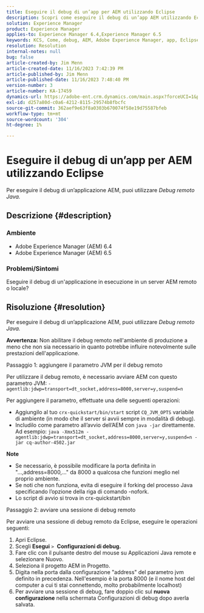 ```yaml
---
title: Eseguire il debug di un’app per AEM utilizzando Eclipse
description: Scopri come eseguire il debug di un’app AEM utilizzando Eclipse.
solution: Experience Manager
product: Experience Manager
applies-to: Experience Manager 6.4,Experience Manager 6.5
keywords: KCS, Come, debug, AEM, Adobe Experience Manager, app, Eclipse, 6.4, 6.5, applicazione
resolution: Resolution
internal-notes: null
bug: false
article-created-by: Jim Menn
article-created-date: 11/16/2023 7:42:39 PM
article-published-by: Jim Menn
article-published-date: 11/16/2023 7:48:40 PM
version-number: 3
article-number: KA-17459
dynamics-url: https://adobe-ent.crm.dynamics.com/main.aspx?forceUCI=1&pagetype=entityrecord&etn=knowledgearticle&id=016ddc48-b884-ee11-8179-6045bd006268
exl-id: d257a80d-c0a6-4212-8115-29574b8fbcfc
source-git-commit: 362aef9e63f8a0303b670074f58e19d75587bfeb
workflow-type: tm+mt
source-wordcount: '304'
ht-degree: 1%

---
```


# Eseguire il debug di un’app per AEM utilizzando Eclipse


Per eseguire il debug di un’applicazione AEM, puoi utilizzare *Debug remoto Java.*

## Descrizione {#description}


### <b>Ambiente</b>

- Adobe Experience Manager (AEM) 6.4
- Adobe Experience Manager (AEM) 6.5




### <b>Problemi/Sintomi</b>

Eseguire il debug di un&#39;applicazione in esecuzione in un server AEM remoto o locale?


## Risoluzione {#resolution}


Per eseguire il debug di un’applicazione AEM, puoi utilizzare *Debug remoto Java.*

<b>Avvertenza:</b> Non abilitare il debug remoto nell&#39;ambiente di produzione a meno che non sia necessario in quanto potrebbe influire notevolmente sulle prestazioni dell&#39;applicazione.

Passaggio 1: aggiungere il parametro JVM per il debug remoto

Per utilizzare il debug remoto, è necessario avviare AEM con questo parametro JVM:
`-agentlib:jdwp=transport=dt_socket,address=8000,server=y,suspend=n`

Per aggiungere il parametro, effettuate una delle seguenti operazioni:

- Aggiungilo al tuo `crx-quickstart/bin/start` script `CQ_JVM_OPTS` variabile di ambiente (in modo che il server si avvii sempre in modalità di debug).
- Includilo come parametro all’avvio dell’AEM con `java -jar` direttamente. Ad esempio: `java -Xmx512m -agentlib:jdwp=transport=dt_socket,address=8000,server=y,suspend=n -jar cq-author-4502.jar`


<b>Note</b>

- Se necessario, è possibile modificare la porta definita in &quot;...,address=8000,...&quot; da 8000 a qualcosa che funzioni meglio nel proprio ambiente.
- Se noti che non funziona, evita di eseguire il forking del processo Java specificando l’opzione della riga di comando -nofork.
- Lo script di avvio si trova in crx-quickstart/bin


Passaggio 2: avviare una sessione di debug remoto

Per avviare una sessione di debug remoto da Eclipse, eseguire le operazioni seguenti:

1. Apri Eclipse.
2. Scegli <b>Esegui</b> `>`  <b>Configurazioni di debug.</b>
3. Fare clic con il pulsante destro del mouse su Applicazioni Java remote e selezionare Nuovo.
4. Seleziona il progetto AEM in Progetto.
5. Digita nella porta dalla configurazione &quot;address&quot; del parametro jvm definito in precedenza. Nell&#39;esempio è la porta 8000 (e il nome host del computer a cui ti stai connettendo, molto probabilmente localhost)
6. Per avviare una sessione di debug, fare doppio clic sul <b>nuova configurazione</b> nella schermata Configurazioni di debug dopo averla salvata.
